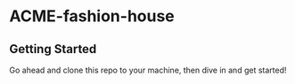 # ACME-fashion-house

## Getting Started
Go ahead and clone this repo to your machine, then dive in and get started!
